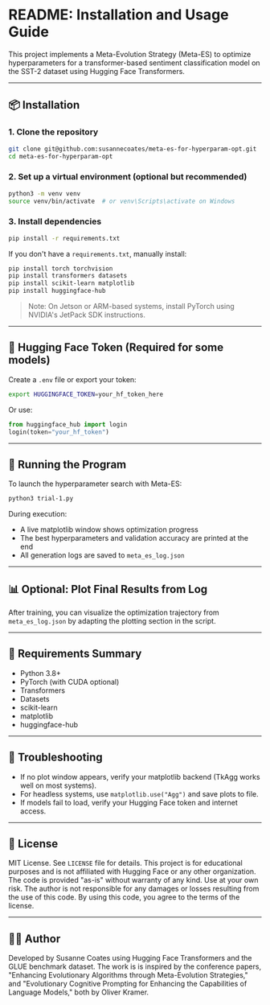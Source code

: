 # README: Installation and Usage Guide

This project implements a Meta-Evolution Strategy (Meta-ES) to optimize hyperparameters for a transformer-based sentiment classification model on the SST-2 dataset using Hugging Face Transformers.

---

## 📦 Installation

### 1. Clone the repository

```bash
git clone git@github.com:susannecoates/meta-es-for-hyperparam-opt.git
cd meta-es-for-hyperparam-opt
```

### 2. Set up a virtual environment (optional but recommended)

```bash
python3 -m venv venv
source venv/bin/activate  # or venv\Scripts\activate on Windows
```

### 3. Install dependencies

```bash
pip install -r requirements.txt
```

If you don't have a `requirements.txt`, manually install:

```bash
pip install torch torchvision
pip install transformers datasets
pip install scikit-learn matplotlib
pip install huggingface-hub
```

> Note: On Jetson or ARM-based systems, install PyTorch using NVIDIA's JetPack SDK instructions.

---

## 🔐 Hugging Face Token (Required for some models)

Create a `.env` file or export your token:

```bash
export HUGGINGFACE_TOKEN=your_hf_token_here
```

Or use:

```python
from huggingface_hub import login
login(token="your_hf_token")
```

---

## 🚀 Running the Program

To launch the hyperparameter search with Meta-ES:

```bash
python3 trial-1.py
```

During execution:

* A live matplotlib window shows optimization progress
* The best hyperparameters and validation accuracy are printed at the end
* All generation logs are saved to `meta_es_log.json`

---

## 📊 Optional: Plot Final Results from Log

After training, you can visualize the optimization trajectory from `meta_es_log.json` by adapting the plotting section in the script.

---

## 🧩 Requirements Summary

* Python 3.8+
* PyTorch (with CUDA optional)
* Transformers
* Datasets
* scikit-learn
* matplotlib
* huggingface-hub

---

## 🔧 Troubleshooting

* If no plot window appears, verify your matplotlib backend (TkAgg works well on most systems).
* For headless systems, use `matplotlib.use("Agg")` and save plots to file.
* If models fail to load, verify your Hugging Face token and internet access.

---

## 📜 License

MIT License. See `LICENSE` file for details.
This project is for educational purposes and is not affiliated with Hugging Face or any other organization. The code is provided "as-is" without warranty of any kind. Use at your own risk. The author is not responsible for any damages or losses resulting from the use of this code. By using this code, you agree to the terms of the license.

---

## 👩‍💻 Author

Developed by Susanne Coates using Hugging Face Transformers and the GLUE benchmark dataset. The work is is inspired by the conference papers, "Enhancing Evolutionary Algorithms through
Meta-Evolution Strategies," and "Evolutionary Cognitive Prompting for Enhancing the Capabilities of Language Models," both by Oliver Kramer. 
